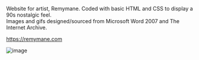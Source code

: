 Website for artist, Remymane. Coded with basic HTML and CSS to display a 90s nostalgic feel. </br>
Images and gifs designed/sourced from Microsoft Word 2007 and The Internet Archive.

https://remymane.com


![image](https://github.com/remysedlak/remymane/assets/66459507/af4ff8dd-debe-4f91-8144-bad5befb734e)
